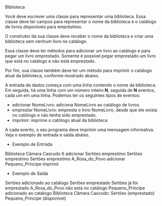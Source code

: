 Biblioteca

Você deve escrever uma classe para representar uma biblioteca.
Essa classe deve ter campos para representar o nome da biblioteca e o
catálogo de livros disponíveis para empréstimo.

O construtor da sua classe deve receber o nome da biblioteca e criar uma
biblioteca sem nenhum livro no catálogo.

Essa classe deve ter métodos para adicionar um livro ao catálogo e para pegar
um livro emprestado. Somente é possível pegar emprestado um livro que está
no catálogo e não está emprestado.

Por fim, sua classe também deve ter um método para imprimir o catálogo atual
da biblioteca, conforme mostrado abaixo.

A entrada de dados começa com uma linha contendo o nome da biblioteca.
Em seguida, há uma linha com um número inteiro **N**, seguida de **N**
eventos, cada um em uma linha. Podemos ter os seguintes tipos de eventos:
- adicionar NomeLivro: adiciona NomeLivro ao catálogo de livros.
- emprestar NomeLivro: empresta o livro NomeLivro, desde que ele exista no
católogo e não tenha sido emprestado.
- imprimir: imprime o católogo atual da biblioteca

A cada evento, o seu programa deve imprimir uma mensagem informativa.
Veja o exemplo de entrada e saída abaixo.


- Exemplo de Entrada

Biblioteca Câmara Cascudo
6
adicionar Sertões
emprestimo Sertões
emprestimo Sertões
emprestimo A_Rosa_do_Povo
adicionar Pequeno_Príncipe
imprimir

- Exemplo de Saída

Sertões adicionado ao catálogo
Sertões emprestado
Sertões já foi emprestado
A_Rosa_do_Povo não está no catálogo
Pequeno_Príncipe adicionado ao catálogo
Biblioteca Câmara Cascudo:
Sertões (emprestado)
Pequeno_Príncipe (disponível)

